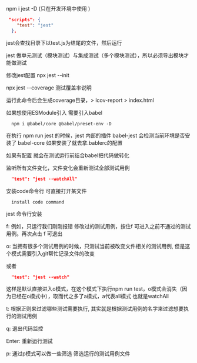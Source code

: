 npm i jest -D (只在开发环境中使用 )

```json
 "scripts": {
    "test": "jest"
  },
```

jest会查找目录下以test.js为结尾的文件，然后运行

jest 做单元测试（模块测试）与集成测试（多个模块测试），所以必须导出模块才能做测试

修改jest配置
npx jest --init 

npx jest --coverage 测试覆盖率说明

运行此命令后会生成coverage目录，> lcov-report > index.html

如果想使用ESModule引入 需要引入babel
```
  npm i @babel/core @babel/preset-env -D
```

在执行 npm run jest 的时候，jest 内部的插件 babel-jest 会检测当前环境是否安装了 babel-core 如果安装了就去拿.bablerc的配置

如果有配置 就会在测试运行前结合babel把代码做转化


监听所有文件变化，文件变化会重新测试全部测试用例
```json
  "test": "jest --watchAll"
```

安装code命令行 可直接打开某文件

```
  install code command
```

jest 命令行安装

f: 例如，只运行我们刚刚报错 修改过的测试用例，按住f 可进入之前不通过的测试用例。再次点击 f 可退出

o: 当拥有很多个测试用例的时候，只测试当前被改变文件相关的测试用例, 但是这个模式需要引入git帮忙记录文件的改变

或者

```json
  "test": "jest --watch"
```

这样是默认直接进入o模式，在这个模式下执行npm run test，o模式会消失（因为已经在o模式中），取而代之多了a模式，a代表all模式 也就是watchAll

t: 根据正则来过滤哪些测试需要执行, 其实就是根据测试用例的名字来过滤想要执行的测试用例

q: 退出代码监控

Enter: 重新运行测试

p: 通过p模式可以做一些筛选 筛选运行的测试用例文件